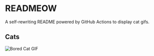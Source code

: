 # READMEOW

A self-rewriting README powered by GitHub Actions to display cat gifs.

## Cats

![Bored Cat GIF](https://media1.giphy.com/media/mlvseq9yvZhba/200.gif?cid=9acd02dadnan9p3zf9tmkgxr0hi6kepvzkqgtf86hloesr0y&ep=v1_gifs_search&rid=200.gif&ct=g)
